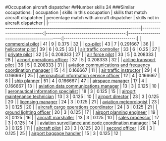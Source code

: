 #Occupation aircraft dispatcher
##Number skills 24
###Similar occupations:
| occupation                                                                                                                  |   skills in this occupation |   skills that match aircraft dispatcher |   percentage match with aircraft dispatcher |   skills not in aircraft dispatcher |
|:----------------------------------------------------------------------------------------------------------------------------|----------------------------:|----------------------------------------:|--------------------------------------------:|------------------------------------:|
| [commercial pilot](commercial_pilot.md)                                                                                     |                          41 |                                       9 |                                    0.375    |                                  32 |
| [co-pilot](co-pilot.md)                                                                                                     |                          43 |                                       7 |                                    0.291667 |                                  36 |
| [helicopter pilot](helicopter_pilot.md)                                                                                     |                          39 |                                       6 |                                    0.25     |                                  33 |
| [air traffic controller](air_traffic_controller.md)                                                                         |                          33 |                                       6 |                                    0.25     |                                  27 |
| [private pilot](private_pilot.md)                                                                                           |                          32 |                                       5 |                                    0.208333 |                                  27 |
| [air force pilot](air_force_pilot.md)                                                                                       |                          33 |                                       5 |                                    0.208333 |                                  28 |
| [airport operations officer](airport_operations_officer.md)                                                                 |                          37 |                                       5 |                                    0.208333 |                                  32 |
| [airline transport pilot](airline_transport_pilot.md)                                                                       |                          36 |                                       5 |                                    0.208333 |                                  31 |
| [aviation communications and frequency coordination manager](aviation_communications_and_frequency_coordination_manager.md) |                          15 |                                       4 |                                    0.166667 |                                  11 |
| [air traffic instructor](air_traffic_instructor.md)                                                                         |                          29 |                                       4 |                                    0.166667 |                                  25 |
| [aeronautical information service officer](aeronautical_information_service_officer.md)                                     |                          12 |                                       4 |                                    0.166667 |                                   8 |
| [ship planner](ship_planner.md)                                                                                             |                          51 |                                       4 |                                    0.166667 |                                  47 |
| [airspace manager](airspace_manager.md)                                                                                     |                          17 |                                       4 |                                    0.166667 |                                  13 |
| [aviation data communications manager](aviation_data_communications_manager.md)                                             |                          13 |                                       3 |                                    0.125    |                                  10 |
| [aeronautical information specialist](aeronautical_information_specialist.md)                                               |                          18 |                                       3 |                                    0.125    |                                  15 |
| [airport maintenance technician](airport_maintenance_technician.md)                                                         |                          13 |                                       3 |                                    0.125    |                                  10 |
| [airport director](airport_director.md)                                                                                     |                          23 |                                       3 |                                    0.125    |                                  20 |
| [licensing manager](licensing_manager.md)                                                                                   |                          24 |                                       3 |                                    0.125    |                                  21 |
| [aviation meteorologist](aviation_meteorologist.md)                                                                         |                          23 |                                       3 |                                    0.125    |                                  20 |
| [aircraft cargo operations coordinator](aircraft_cargo_operations_coordinator.md)                                           |                          24 |                                       3 |                                    0.125    |                                  21 |
| [ground lighting officer](ground_lighting_officer.md)                                                                       |                          20 |                                       3 |                                    0.125    |                                  17 |
| [airport planning engineer](airport_planning_engineer.md)                                                                   |                          19 |                                       3 |                                    0.125    |                                  16 |
| [aircraft marshaller](aircraft_marshaller.md)                                                                               |                          13 |                                       3 |                                    0.125    |                                  10 |
| [sales processor](sales_processor.md)                                                                                       |                          17 |                                       3 |                                    0.125    |                                  14 |
| [aviation surveillance and code coordination manager](aviation_surveillance_and_code_coordination_manager.md)               |                          14 |                                       3 |                                    0.125    |                                  11 |
| [aircraft pilot](aircraft_pilot.md)                                                                                         |                          23 |                                       3 |                                    0.125    |                                  20 |
| [second officer](second_officer.md)                                                                                         |                          28 |                                       3 |                                    0.125    |                                  25 |
| [airport baggage handler](airport_baggage_handler.md)                                                                       |                          15 |                                       3 |                                    0.125    |                                  12 |
